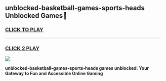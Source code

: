 
## unblocked-basketball-games-sports-heads Unblocked Games👋
<h3>
<a href="https://news.freeplayer.one?title=unblocked-basketball-games-sports-heads&ref=16F">CLICK TO PLAY</a></h3>
<hr>

<h3>
<a href="https://news.freeplayer.one?title=unblocked-basketball-games-sports-heads&ref=16F">CLICK 2 PLAY</a>
  
</h3>

<a href="https://news.freeplayer.one?title=unblocked-basketball-games-sports-heads&ref=16F/"><img src="https://clearcache.store/games.png"></a>


**unblocked-basketball-games-sports-heads games unblocked: Your Gateway to Fun and Accessible Online Gaming**
